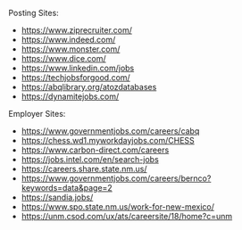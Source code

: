 Posting Sites:
- https://www.ziprecruiter.com/
- https://www.indeed.com/
- https://www.monster.com/
- https://www.dice.com/
- https://www.linkedin.com/jobs
- https://techjobsforgood.com/
- https://abqlibrary.org/atozdatabases
- https://dynamitejobs.com/

Employer Sites:
- https://www.governmentjobs.com/careers/cabq
- https://chess.wd1.myworkdayjobs.com/CHESS
- https://www.carbon-direct.com/careers
- https://jobs.intel.com/en/search-jobs
- https://careers.share.state.nm.us/
- https://www.governmentjobs.com/careers/bernco?keywords=data&page=2
- https://sandia.jobs/
- https://www.spo.state.nm.us/work-for-new-mexico/
- https://unm.csod.com/ux/ats/careersite/18/home?c=unm
